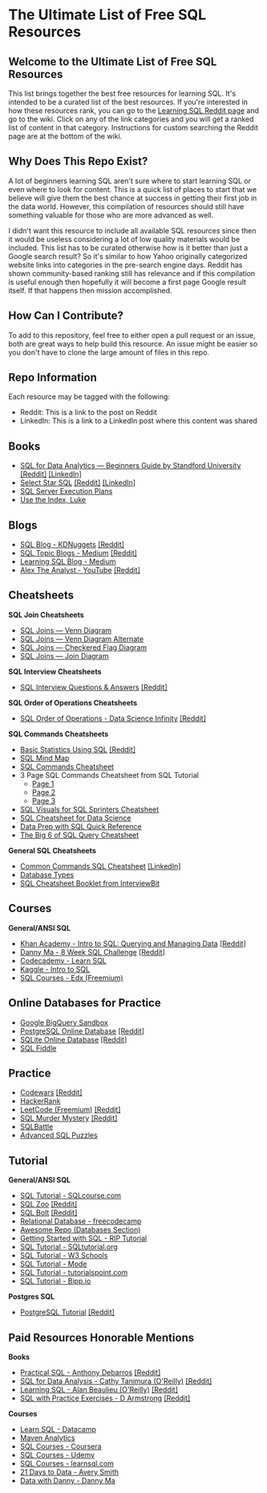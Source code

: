 # The Ultimate List of Free SQL Resources

## Welcome to the Ultimate List of Free SQL Resources

This list brings together the best free resources for learning SQL. It's intended to be a curated list of the best resources. If you're interested in how these resources rank, you can go to the [Learning SQL Reddit page](https://www.reddit.com/r/learningsql/wiki/index/) and go to the wiki. Click on any of the link categories and you will get a ranked list of content in that category. Instructions for custom searching the Reddit page are at the bottom of the wiki.

## Why Does This Repo Exist?

A lot of beginners learning SQL aren't sure where to start learning SQL or even where to look for content. This is a quick list of places to start that we believe will give them the best chance at success in getting their first job in the data world. However, this compilation of resources should still have something valuable for those who are more advanced as well.

I didn't want this resource to include all available SQL resources since then it would be useless considering a lot of low quality materials would be included. This list has to be curated otherwise how is it better than just a Google search result? So it's similar to how Yahoo originally categorized website links into categories in the pre-search engine days. Reddit has shown community-based ranking still has relevance and if this compilation is useful enough then hopefully it will become a first page Google result itself. If that happens then mission accomplished.

## How Can I Contribute?

To add to this repository, feel free to either open a pull request or an issue, both are great ways to help build this resource. An issue might be easier so you don't have to clone the large amount of files in this repo.

## Repo Information 

Each resource may be tagged with the following:
* Reddit: This is a link to the post on Reddit
* LinkedIn: This is a link to a LinkedIn post where this content was shared

## Books
- [SQL for Data Analytics — Beginners Guide by Standford University](https://github.com/amartinson193/The_Ultimate_List_of_Free_SQL_Resources/blob/main/Books/SQL%20for%20Data%20Analytics%20by%20Standford%20University.pdf) [[Reddit]](https://www.reddit.com/r/learningsql/comments/utx7w5/sql_for_data_analytics_beginners_guide_by/) [[LinkedIn]](https://www.linkedin.com/feed/update/urn:li:activity:6925857934140715008/?updateEntityUrn=urn%3Ali%3Afs_feedUpdate%3A%28V2%2Curn%3Ali%3Aactivity%3A6925857934140715008%29)
- [Select Star SQL](https://selectstarsql.com/) [[Reddit]](https://www.reddit.com/r/learningsql/comments/ubyl3a/select_star_sql_ebook/) [[LinkedIn]](https://www.linkedin.com/feed/update/urn:li:activity:6942500246333607937)
- [SQL Server Execution Plans](https://www.red-gate.com/simple-talk/books/sql-server-execution-plans-third-edition-by-grant-fritchey/)
- [Use the Index, Luke](https://use-the-index-luke.com/)


## Blogs
- [SQL Blog - KDNuggets](https://www.kdnuggets.com/tag/sql) [[Reddit]](https://www.reddit.com/r/learningsql/comments/utwc4u/kdnuggets_sql_blog/)
- [SQL Topic Blogs - Medium](https://medium.com/tag/sql) [[Reddit]](https://www.reddit.com/r/learningsql/comments/utwfnz/using_tags_to_search_topics_on_medium/)
- [Learning SQL Blog - Medium](https://www.linkedin.com/company/80829250/admin/)
- [Alex The Analyst - YouTube](https://www.youtube.com/c/AlexTheAnalyst) [[Reddit]](https://www.reddit.com/r/learningsql/comments/w2e0gq/alex_the_analyst_youtube_vlog/)

## Cheatsheets

**SQL Join Cheatsheets**
- [SQL Joins — Venn Diagram](https://github.com/amartinson193/The_Ultimate_List_of_Free_SQL_Resources/blob/main/CheatSheets/SQL%20Joins%20Venn%20Diagram.jpeg)
- [SQL Joins — Venn Diagram Alternate](https://github.com/amartinson193/The_Ultimate_List_of_Free_SQL_Resources/blob/main/CheatSheets/SQL%20Joins%20Alternate.png)
- [SQL Joins — Checkered Flag Diagram](https://github.com/amartinson193/SQL_Checkered_Flag_Join_Diagrams)
- [SQL Joins — Join Diagram](https://github.com/amartinson193/The_Ultimate_List_of_Free_SQL_Resources/blob/main/CheatSheets/Join%20Diagram.png)

**SQL Interview Cheatsheets**
- [SQL Interview Questions & Answers](https://github.com/amartinson193/The_Ultimate_List_of_Free_SQL_Resources/blob/main/CheatSheets/SQL%20Interview%20Questions%20%26%20Answers.pdf) [[Reddit]](https://www.reddit.com/r/learningsql/comments/ucgdqd/practice_sql_interview_questions_cheatsheet_from/)

**SQL Order of Operations Cheatsheets**
- [SQL Order of Operations - Data Science Infinity](https://github.com/amartinson193/The_Ultimate_List_of_Free_SQL_Resources/blob/main/CheatSheets/SQL%20Order%20of%20Execution%20-%20Data%20Science%20Infinity.pdf) [[Reddit]](https://www.reddit.com/r/learningsql/comments/ub4umc/sql_order_of_operations_cheatsheet/)

**SQL Commands Cheatsheets**
- [Basic Statistics Using SQL](https://github.com/amartinson193/The_Ultimate_List_of_Free_SQL_Resources/blob/main/CheatSheets/Basic%20Statistics%20Using%20SQL.pdf) [[Reddit]](https://www.reddit.com/r/learningsql/comments/ujutux/basic_statistics_using_sql/)
- [SQL Mind Map](https://github.com/amartinson193/The_Ultimate_List_of_Free_SQL_Resources/blob/main/CheatSheets/SQL%20Mind%20Map.jpeg)
- [SQL Commands Cheatsheet](https://github.com/amartinson193/The_Ultimate_List_of_Free_SQL_Resources/blob/main/CheatSheets/SQL%20Commands%20Cheatsheet.jpeg)
- 3 Page SQL Commands Cheatsheet from SQL Tutorial
  - [Page 1](https://github.com/amartinson193/The_Ultimate_List_of_Free_SQL_Resources/blob/main/CheatSheets/SQL-Cheet-Sheet-1-SQL-Tutorial.png)
  - [Page 2](https://github.com/amartinson193/The_Ultimate_List_of_Free_SQL_Resources/blob/main/CheatSheets/SQL-Cheat-Sheet-2-SQL-Tutorial.png)
  - [Page 3](https://github.com/amartinson193/The_Ultimate_List_of_Free_SQL_Resources/blob/main/CheatSheets/SQL-Cheat-Sheet-3-SQL-Tutorial.png)
- [SQL Visuals for SQL Sprinters Cheatsheet](https://github.com/amartinson193/The_Ultimate_List_of_Free_SQL_Resources/blob/main/CheatSheets/SQL%20Visuals%20for%20SQL%20Sprinters.pdf)
- [SQL Cheatsheet for Data Science](https://github.com/amartinson193/The_Ultimate_List_of_Free_SQL_Resources/blob/main/CheatSheets/SQL%20Cheat%20Sheet%20For%20Data%20Science.pdf)
- [Data Prep with SQL Quick Reference](https://github.com/amartinson193/The_Ultimate_List_of_Free_SQL_Resources/blob/main/CheatSheets/Data%20Prep%20with%20SQL%20-%20Quick%20Reference.jpeg)
- [The Big 6 of SQL Query Cheatsheet](https://github.com/amartinson193/The_Ultimate_List_of_Free_SQL_Resources/blob/main/CheatSheets/The%20Big%206%20of%20SQL%20Querying%20from%20Maven%20Analytics.pdf) 

**General SQL Cheatsheets**
- [Common Commands SQL Cheatsheet](https://github.com/amartinson193/The_Ultimate_List_of_Free_SQL_Resources/blob/main/CheatSheets/SQL%20Cheatsheet%20Compilation.jpeg) [[LinkedIn]](https://www.linkedin.com/feed/update/urn:li:activity:6942167836119154688)
- [Database Types](https://github.com/amartinson193/The_Ultimate_List_of_Free_SQL_Resources/blob/main/CheatSheets/Types%20of%20Databases.jpeg)
- [SQL Cheatsheet Booklet from InterviewBit](https://github.com/amartinson193/The_Ultimate_List_of_Free_SQL_Resources/blob/main/CheatSheets/SQL%20CheatSheet%20InterviewBit.pdf)

## Courses

**General/ANSI SQL**
- [Khan Academy - Intro to SQL: Querying and Managing Data](https://www.khanacademy.org/computing/computer-programming/sql) [[Reddit]](https://www.reddit.com/r/learningsql/comments/umt7dx/khan_academy_intro_to_sql_querying_and_managing/)
- [Danny Ma - 8 Week SQL Challenge](https://8weeksqlchallenge.com/getting-started/) [[Reddit]](https://www.reddit.com/r/learningsql/comments/ujur6y/dannys_diner_sql_challenge_from_danny_mas_8_week/)
- [Codecademy - Learn SQL](https://www.codecademy.com/learn/learn-sql)
- [Kaggle - Intro to SQL](https://www.kaggle.com/learn/intro-to-sql)
- [SQL Courses - Edx (Freemium)](https://www.edx.org/search?q=sql&tab=course)

## Online Databases for Practice
- [Google BigQuery Sandbox](https://cloud.google.com/bigquery/docs/sandbox)
- [PostgreSQL Online Database](https://extendsclass.com/postgresql-online.html) [[Reddit]](https://www.reddit.com/r/learningsql/comments/ue110d/postgres_online_database_to_practice_from/)
- [SQLite Online Database](https://www.sql-practice.com/) [[Reddit]](https://www.reddit.com/r/learningsql/comments/uak7hh/online_database_for_practicing/)
- [SQL Fiddle](http://sqlfiddle.com/)

## Practice
- [Codewars](https://www.codewars.com/) [[Reddit]](https://www.reddit.com/r/learningsql/comments/uag77j/codewars_to_practice_sql/)
- [HackerRank](https://www.hackerrank.com/domains/sql)
- [LeetCode (Freemium)](https://leetcode.com/study-plan/sql/) [[Reddit]](https://www.reddit.com/r/learningsql/comments/ubym4t/leetcode_for_practicing_sql/)
- [SQL Murder Mystery](https://mystery.knightlab.com/) [[Reddit]](https://www.reddit.com/r/learningsql/comments/umt2q5/sql_murder_mystery/)
- [SQLBattle](https://sqlbattle.dev/)
- [Advanced SQL Puzzles](https://advancedsqlpuzzles.com/)

## Tutorial

**General/ANSI SQL**
- [SQL Tutorial - SQLcourse.com](https://www.sqlcourse.com/)
- [SQL Zoo](https://sqlzoo.net/wiki/SQL_Tutorial) [[Reddit]](https://www.reddit.com/r/learningsql/comments/ubyuy8/sqlzoo_tutorial/)
- [SQL Bolt](https://sqlbolt.com/) [[Reddit]](https://www.reddit.com/r/learningsql/comments/ubyvt8/sqlbolt_tutorial/)
- [Relational Database - freecodecamp](https://www.freecodecamp.org/learn/relational-database/)
- [Awesome Repo (Databases Section)](https://github.com/sindresorhus/awesome)
- [Getting Started with SQL - RIP Tutorial](https://riptutorial.com/sql)
- [SQL Tutorial - SQLtutorial.org](https://www.sqltutorial.org/)
- [SQL Tutorial - W3 Schools](https://www.w3schools.com/sql/)
- [SQL Tutorial - Mode](https://mode.com/sql-tutorial/)
- [SQL Tutorial - tutorialspoint.com](https://www.tutorialspoint.com/sql/)
- [SQL Tutorial - Bipp.io](https://bipp.io/sql-tutorial)

**Postgres SQL**
- [PostgreSQL Tutorial](https://www.postgresqltutorial.com/) [[Reddit]](https://www.reddit.com/r/learningsql/comments/ud4fjp/postgresql_tutorial_website/)

## Paid Resources Honorable Mentions

**Books**
- [Practical SQL - Anthony Debarros](https://www.practicalsql.com/) [[Reddit]](https://www.reddit.com/r/learningsql/comments/utx9v1/practical_sql_book/)
- [SQL for Data Analysis - Cathy Tanimura (O'Reilly)](https://www.oreilly.com/library/view/sql-for-data/9781492088776/) [[Reddit]](https://www.reddit.com/r/learningsql/comments/utx610/sql_for_data_analysis_book/)
- [Learning SQL - Alan Beaulieu (O'Reilly)](https://www.oreilly.com/library/view/learning-sql-3rd/9781492057604/) [[Reddit]](https://www.reddit.com/r/learningsql/comments/utx3e8/learning_sql_book/)
- [SQL with Practice Exercises - D Armstrong](https://www.amazon.com/gp/product/B01CX2B006/ref=x_gr_w_bb_sout?ie=UTF8&tag=x_gr_w_bb_sout-20&linkCode=as2&camp=1789&creative=9325&creativeASIN=B01CX2B006&SubscriptionId=1MGPYB6YW3HWK55XCGG2) [[Reddit]](https://www.reddit.com/r/learningsql/comments/utwlmn/sql_with_practice_exercises_book/)

**Courses**
- [Learn SQL - Datacamp](https://www.datacamp.com/learn/sql)
- [Maven Analytics](https://www.mavenanalytics.io/)
- [SQL Courses - Coursera](https://www.coursera.org/search?query=sql&)
- [SQL Courses - Udemy](https://www.udemy.com/courses/search/?src=ukw&q=sql)
- [SQL Courses - learnsql.com](https://learnsql.com/)
- [21 Days to Data - Avery Smith](https://www.datacareerjumpstart.com/21daystodata)
- [Data with Danny - Danny Ma](https://linktr.ee/datawithdanny)
